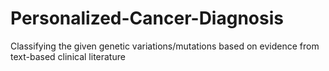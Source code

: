 # Personalized-Cancer-Diagnosis
Classifying the given genetic variations/mutations based on evidence from text-based clinical literature
